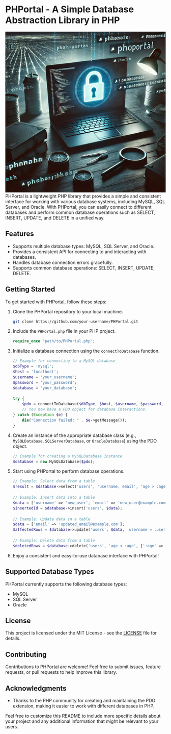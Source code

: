 # PHPortal - A Simple Database Abstraction Library in PHP
<img src='https://github.com/parsabe/PHPortal/blob/main/logo.png'>
PHPortal is a lightweight PHP library that provides a simple and consistent interface for working with various database systems, including MySQL, SQL Server, and Oracle. With PHPortal, you can easily connect to different databases and perform common database operations such as SELECT, INSERT, UPDATE, and DELETE in a unified way.

## Features

- Supports multiple database types: MySQL, SQL Server, and Oracle.
- Provides a consistent API for connecting to and interacting with databases.
- Handles database connection errors gracefully.
- Supports common database operations: SELECT, INSERT, UPDATE, DELETE.

## Getting Started

To get started with PHPortal, follow these steps:

1. Clone the PHPortal repository to your local machine.

   ```bash
   git clone https://github.com/your-username/PHPortal.git
   ```


2. Include the `PHPortal.php` file in your PHP project.

   ```php
   require_once 'path/to/PHPortal.php';
   ```

3. Initialize a database connection using the `connectToDatabase` function.

   ```php
   // Example for connecting to a MySQL database
   $dbType = 'mysql';
   $host = 'localhost';
   $username = 'your_username';
   $password = 'your_password';
   $database = 'your_database';

   try {
       $pdo = connectToDatabase($dbType, $host, $username, $password, $database);
       // You now have a PDO object for database interactions.
   } catch (Exception $e) {
       die("Connection failed: " . $e->getMessage());
   }
   ```

4. Create an instance of the appropriate database class (e.g., `MySQLDatabase`, `SQLServerDatabase`, or `OracleDatabase`) using the PDO object.

   ```php
   // Example for creating a MySQLDatabase instance
   $database = new MySQLDatabase($pdo);
   ```

5. Start using PHPortal to perform database operations.

   ```php
   // Example: Select data from a table
   $result = $database->select('users', 'username, email', 'age > :age', [':age' => 18]);

   // Example: Insert data into a table
   $data = ['username' => 'new_user', 'email' => 'new_user@example.com'];
   $insertedId = $database->insert('users', $data);

   // Example: Update data in a table
   $data = ['email' => 'updated_email@example.com'];
   $affectedRows = $database->update('users', $data, 'username = :username', [':username' => 'new_user']);

   // Example: Delete data from a table
   $deletedRows = $database->delete('users', 'age < :age', [':age' => 18]);
   ```

6. Enjoy a consistent and easy-to-use database interface with PHPortal!

## Supported Database Types

PHPortal currently supports the following database types:

- MySQL
- SQL Server
- Oracle

## License

This project is licensed under the MIT License - see the [LICENSE](LICENSE) file for details.

## Contributing

Contributions to PHPortal are welcome! Feel free to submit issues, feature requests, or pull requests to help improve this library.

## Acknowledgments

- Thanks to the PHP community for creating and maintaining the PDO extension, making it easier to work with different databases in PHP.

Feel free to customize this README to include more specific details about your project and any additional information that might be relevant to your users.


